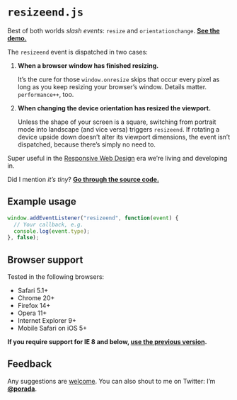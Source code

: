 # `resizeend.js`

Best of both worlds *slash events*: `resize` and `orientationchange`. [**See the demo.**](http://porada.github.com/resizeend/)

The `resizeend` event is dispatched in two cases:

1. **When a browser window has finished resizing.**

    It’s the cure for those `window.onresize` skips that occur every pixel as long as you keep resizing your browser’s window. Details matter. `performance++`, too.

2. **When changing the device orientation has resized the viewport.**

    Unless the shape of your screen is a square, switching from portrait mode into landscape (and vice versa) triggers `resizeend`. If rotating a device upside down doesn’t alter its viewport dimensions, the event isn’t dispatched, because there’s simply no need to.

Super useful in the [Responsive Web Design](http://en.wikipedia.org/wiki/Responsive_Web_Design) era we’re living and developing in.

Did I mention *it’s tiny*? [**Go through the source code.**](https://github.com/porada/resizeend/blob/master/resizeend.js)

## Example usage

```javascript
window.addEventListener("resizeend", function(event) {
  // Your callback, e.g.
  console.log(event.type);
}, false);
```

## Browser support

Tested in the following browsers:

* Safari 5.1+
* Chrome 20+
* Firefox 14+
* Opera 11+
* Internet Explorer 9+
* Mobile Safari on iOS 5+

**If you require support for IE 8 and below, [use the previous version](https://github.com/porada/resizeend/tree/ie8-support).**

## Feedback

Any suggestions are [welcome](https://github.com/porada/resizeend/issues). You can also shout to me on Twitter: I’m **[@porada](http://twitter.com/porada)**.